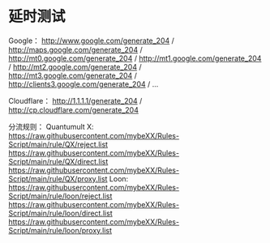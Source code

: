 # 延时测试 

Google： http://www.google.com/generate_204 / http://maps.google.com/generate_204 / http://mt0.google.com/generate_204 / http://mt1.google.com/generate_204 / http://mt2.google.com/generate_204 / http://mt3.google.com/generate_204 / http://clients3.google.com/generate_204 / ...

Cloudflare： http://1.1.1.1/generate_204 / http://cp.cloudflare.com/generate_204

分流规则：
Quantumult X:
https://raw.githubusercontent.com/mybeXX/Rules-Script/main/rule/QX/reject.list
https://raw.githubusercontent.com/mybeXX/Rules-Script/main/rule/QX/direct.list
https://raw.githubusercontent.com/mybeXX/Rules-Script/main/rule/QX/proxy.list
Loon:
https://raw.githubusercontent.com/mybeXX/Rules-Script/main/rule/loon/reject.list
https://raw.githubusercontent.com/mybeXX/Rules-Script/main/rule/loon/direct.list
https://raw.githubusercontent.com/mybeXX/Rules-Script/main/rule/loon/proxy.list

